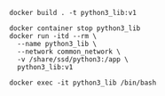 ```shell
docker build . -t python3_lib:v1
```

```shell
docker container stop python3_lib
docker run -itd --rm \
  --name python3_lib \
  --network common_network \
  -v /share/ssd/python3:/app \
  python3_lib:v1

```

```shell
docker exec -it python3_lib /bin/bash
```












